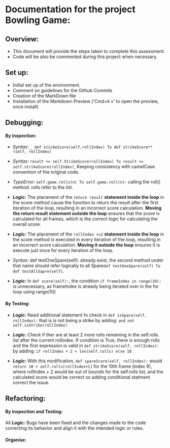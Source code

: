 # Documentation for the project Bowling Game:

## Overview:

- This document will provide the steps taken to complete this assessment.
- Code will be also be commented during this project when necessary.

## Set up:

- Initial set up of the environment.
- Comment on guidelines for the Github Commits
- Creation of the MarkDown file
- Installation of the Markdown Preview ('Cmd+k v' to open the preview, once install)

## Debugging:

#### By inspection:

- _Syntax:_ `_ def stickeScore(self,rollIndex) To def strikeScore**(self, rollIndex)`

- _Syntax:_ `result += self.StrikeScore(rollIndex) To result += self.strikeScore(rollIndex)`, Keeping consistency with camelCase convention of the original code.

- _TypeError:_ `self.game.rolls(n) To self.game.roll(n)`- calling the roll() method. rolls refer to the list.

- **_Logic:_** The placement of the `return result` **statement inside the loop** in the score method cause the function to return the result after the first iteration of the loop, resulting in an incorrect score calculation. **Moving the return result statement outside the loop** ensures that the score is calculated for all frames, which is the correct logic for calculating the overall score.

- **_Logic:_** The placement of the `rollIndex +=2` **statement inside the loop** in the score method is executed in every iteration of the loop, resulting in an incorrect score calculation. **Moving it outside the loop** ensures it is execute just once for every iteration of the loop.

- _Syntax:_ def testOneSpare(self): already exist, the second method under that name should refer logically to all Spare`def testOneSpare(self) To  def testAllSapre(self)`.

- **_Logic:_** In `def score(self):`, the condition `if frameIndex in range(10):` is unnecessary, as frameIndex is already being iterated over in the for loop using range(10)

#### By Testing:

- **_Logic:_** Need additional statement fo check in `def isSpare(self, rollIndex):` that is is not being a strike by adding: `and not self.isStrike(rollIndex)`

- **_Logic:_** Check if ther are at least 2 more rolls remaining in the self.rolls list after the current rollindex. If condition is True, there is enough rolls and the first expression is valid in `def strikeScore(self, rollIndex):` by adding: `if rollIndex + 2 < len(self.rolls) else 10`

- **_Logic:_** With this modification, `def spareScore(self, rollIndex):` would `return 10 + self.rolls[rollIndex+1]` for the 10th frame (index 9), where rollIndex + 2 would be out of bounds for the self.rolls list, and the calculated score would be correct so adding conditional statment correct the issue.

## Refactoring:

#### By inspection and Testing:

All **_Logic:_** Bugs have been fixed and the changes made to the code correcting its behavior and align it with the intended logic or rules.

#### Organise:
